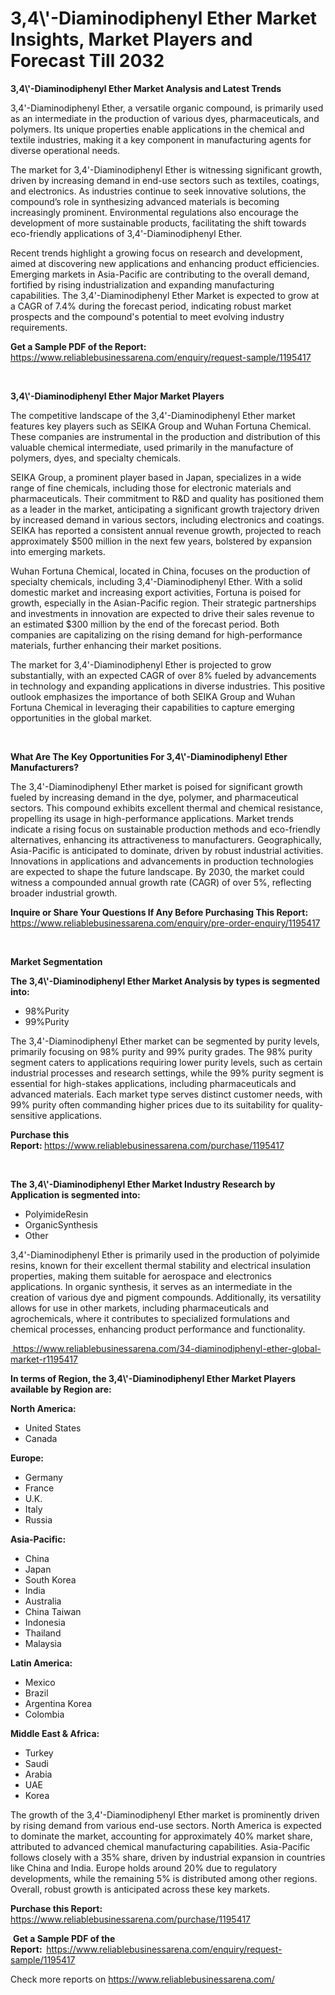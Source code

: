 <p><h1>3,4\'-Diaminodiphenyl Ether Market Insights, Market Players and Forecast Till 2032</h1></p><p><strong>3,4\'-Diaminodiphenyl Ether Market Analysis and Latest Trends</strong></p>
<p><p>3,4'-Diaminodiphenyl Ether, a versatile organic compound, is primarily used as an intermediate in the production of various dyes, pharmaceuticals, and polymers. Its unique properties enable applications in the chemical and textile industries, making it a key component in manufacturing agents for diverse operational needs.</p><p>The market for 3,4'-Diaminodiphenyl Ether is witnessing significant growth, driven by increasing demand in end-use sectors such as textiles, coatings, and electronics. As industries continue to seek innovative solutions, the compound’s role in synthesizing advanced materials is becoming increasingly prominent. Environmental regulations also encourage the development of more sustainable products, facilitating the shift towards eco-friendly applications of 3,4'-Diaminodiphenyl Ether.</p><p>Recent trends highlight a growing focus on research and development, aimed at discovering new applications and enhancing product efficiencies. Emerging markets in Asia-Pacific are contributing to the overall demand, fortified by rising industrialization and expanding manufacturing capabilities. The 3,4'-Diaminodiphenyl Ether Market is expected to grow at a CAGR of 7.4% during the forecast period, indicating robust market prospects and the compound's potential to meet evolving industry requirements.</p></p>
<p><strong>Get a Sample PDF of the Report:&nbsp;</strong> <a href="https://www.reliablebusinessarena.com/enquiry/request-sample/1195417?utm_campaign=2632&utm_medium=2&utm_source=Github&utm_content=ia&utm_term=22032025&utm_id=34-diaminodiphenyl-ether">https://www.reliablebusinessarena.com/enquiry/request-sample/1195417</a></p>
<p>&nbsp;</p>
<p><strong>3,4\'-Diaminodiphenyl Ether Major Market Players</strong></p>
<p><p>The competitive landscape of the 3,4'-Diaminodiphenyl Ether market features key players such as SEIKA Group and Wuhan Fortuna Chemical. These companies are instrumental in the production and distribution of this valuable chemical intermediate, used primarily in the manufacture of polymers, dyes, and specialty chemicals.</p><p>SEIKA Group, a prominent player based in Japan, specializes in a wide range of fine chemicals, including those for electronic materials and pharmaceuticals. Their commitment to R&D and quality has positioned them as a leader in the market, anticipating a significant growth trajectory driven by increased demand in various sectors, including electronics and coatings. SEIKA has reported a consistent annual revenue growth, projected to reach approximately $500 million in the next few years, bolstered by expansion into emerging markets.</p><p>Wuhan Fortuna Chemical, located in China, focuses on the production of specialty chemicals, including 3,4'-Diaminodiphenyl Ether. With a solid domestic market and increasing export activities, Fortuna is poised for growth, especially in the Asian-Pacific region. Their strategic partnerships and investments in innovation are expected to drive their sales revenue to an estimated $300 million by the end of the forecast period. Both companies are capitalizing on the rising demand for high-performance materials, further enhancing their market positions.</p><p>The market for 3,4'-Diaminodiphenyl Ether is projected to grow substantially, with an expected CAGR of over 8% fueled by advancements in technology and expanding applications in diverse industries. This positive outlook emphasizes the importance of both SEIKA Group and Wuhan Fortuna Chemical in leveraging their capabilities to capture emerging opportunities in the global market.</p></p>
<p>&nbsp;</p>
<p><strong>What Are The Key Opportunities For 3,4\'-Diaminodiphenyl Ether Manufacturers?</strong></p>
<p><p>The 3,4'-Diaminodiphenyl Ether market is poised for significant growth fueled by increasing demand in the dye, polymer, and pharmaceutical sectors. This compound exhibits excellent thermal and chemical resistance, propelling its usage in high-performance applications. Market trends indicate a rising focus on sustainable production methods and eco-friendly alternatives, enhancing its attractiveness to manufacturers. Geographically, Asia-Pacific is anticipated to dominate, driven by robust industrial activities. Innovations in applications and advancements in production technologies are expected to shape the future landscape. By 2030, the market could witness a compounded annual growth rate (CAGR) of over 5%, reflecting broader industrial growth.</p></p>
<p><strong>Inquire or Share Your Questions If Any Before Purchasing This Report:</strong> <a href="https://www.reliablebusinessarena.com/enquiry/pre-order-enquiry/1195417?utm_campaign=2632&utm_medium=2&utm_source=Github&utm_content=ia&utm_term=22032025&utm_id=34-diaminodiphenyl-ether">https://www.reliablebusinessarena.com/enquiry/pre-order-enquiry/1195417</a></p>
<p>&nbsp;</p>
<p><strong>Market Segmentation</strong></p>
<p><strong>The 3,4\'-Diaminodiphenyl Ether Market Analysis by types is segmented into:</strong></p>
<p><ul><li>98%Purity</li><li>99%Purity</li></ul></p>
<p><p>The 3,4'-Diaminodiphenyl Ether market can be segmented by purity levels, primarily focusing on 98% purity and 99% purity grades. The 98% purity segment caters to applications requiring lower purity levels, such as certain industrial processes and research settings, while the 99% purity segment is essential for high-stakes applications, including pharmaceuticals and advanced materials. Each market type serves distinct customer needs, with 99% purity often commanding higher prices due to its suitability for quality-sensitive applications.</p></p>
<p><strong>Purchase this Report:&nbsp;</strong><a href="https://www.reliablebusinessarena.com/purchase/1195417?utm_campaign=2632&utm_medium=2&utm_source=Github&utm_content=ia&utm_term=22032025&utm_id=34-diaminodiphenyl-ether">https://www.reliablebusinessarena.com/purchase/1195417</a></p>
<p>&nbsp;</p>
<p><strong>The 3,4\'-Diaminodiphenyl Ether Market Industry Research by Application is segmented into:</strong></p>
<p><ul><li>PolyimideResin</li><li>OrganicSynthesis</li><li>Other</li></ul></p>
<p><p>3,4'-Diaminodiphenyl Ether is primarily used in the production of polyimide resins, known for their excellent thermal stability and electrical insulation properties, making them suitable for aerospace and electronics applications. In organic synthesis, it serves as an intermediate in the creation of various dye and pigment compounds. Additionally, its versatility allows for use in other markets, including pharmaceuticals and agrochemicals, where it contributes to specialized formulations and chemical processes, enhancing product performance and functionality.</p></p>
<p><a href="https://www.reliablebusinessarena.com/34-diaminodiphenyl-ether-global-market-r1195417?utm_campaign=2632&utm_medium=2&utm_source=Github&utm_content=ia&utm_term=22032025&utm_id=34-diaminodiphenyl-ether">&nbsp;https://www.reliablebusinessarena.com/34-diaminodiphenyl-ether-global-market-r1195417</a></p>
<p><strong>In terms of Region, the 3,4\'-Diaminodiphenyl Ether Market Players available by Region are:</strong></p>
<p>
    <p> <strong> North America: </strong>
        <ul>
            <li>United States</li>
            <li>Canada</li>
        </ul>
        </p> 
    <p> <strong> Europe: </strong>
        <ul>
            <li>Germany</li>
            <li>France</li>
            <li>U.K.</li>
            <li>Italy</li>
            <li>Russia</li>
        </ul>
        </p> 
    <p> <strong> Asia-Pacific: </strong>
        <ul>
            <li>China</li>
            <li>Japan</li>
            <li>South Korea</li>
            <li>India</li>
            <li>Australia</li>
            <li>China Taiwan</li>
            <li>Indonesia</li>
            <li>Thailand</li>
            <li>Malaysia</li>
        </ul>
        </p> 
    <p> <strong> Latin America: </strong>
        <ul>
            <li>Mexico</li>
            <li>Brazil</li>
            <li>Argentina Korea</li>
            <li>Colombia</li>
        </ul>
        </p> 
    <p> <strong> Middle East & Africa: </strong>
        <ul>
            <li>Turkey</li>
            <li>Saudi</li>
            <li>Arabia</li>
            <li>UAE</li>
            <li>Korea</li>
        </ul>
    </p>
    </p>
<p><p>The growth of the 3,4'-Diaminodiphenyl Ether market is prominently driven by rising demand from various end-use sectors. North America is expected to dominate the market, accounting for approximately 40% market share, attributed to advanced chemical manufacturing capabilities. Asia-Pacific follows closely with a 35% share, driven by industrial expansion in countries like China and India. Europe holds around 20% due to regulatory developments, while the remaining 5% is distributed among other regions. Overall, robust growth is anticipated across these key markets.</p></p>
<p><strong>Purchase this Report: </strong><a href="https://www.reliablebusinessarena.com/purchase/1195417?utm_campaign=2632&utm_medium=2&utm_source=Github&utm_content=ia&utm_term=22032025&utm_id=34-diaminodiphenyl-ether">https://www.reliablebusinessarena.com/purchase/1195417</a></p>
<p>&nbsp;<strong>Get a Sample PDF of the Report:&nbsp;&nbsp;</strong><a href="https://www.reliablebusinessarena.com/enquiry/request-sample/1195417?utm_campaign=2632&utm_medium=2&utm_source=Github&utm_content=ia&utm_term=22032025&utm_id=34-diaminodiphenyl-ether">https://www.reliablebusinessarena.com/enquiry/request-sample/1195417</a></p>
<p><strong></strong></p>
<p>Check more reports on <a href="https://www.reliablebusinessarena.com/?utm_campaign=2632&utm_medium=2&utm_source=Github&utm_content=ia&utm_term=22032025&utm_id=34-diaminodiphenyl-ether">https://www.reliablebusinessarena.com/</a></p>